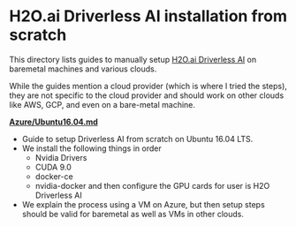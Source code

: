 H2O.ai Driverless AI installation from scratch
==============================================

This directory lists guides to manually setup [H2O.ai Driverless AI][1] on baremetal machines and various clouds.

While the guides mention a cloud provider (which is where I tried the steps), they are not specific to the cloud provider and should work on other clouds like AWS, GCP, and even on a bare-metal machine.

**[Azure/Ubuntu16.04.md](Azure/Ubuntu16.04.md)**

- Guide to setup Driverless AI from scratch on Ubuntu 16.04 LTS.
- We install the following things in order
  - Nvidia Drivers
  - CUDA 9.0
  - docker-ce
  - nvidia-docker and then configure the GPU cards for user is H2O Driverless AI
- We explain the process using a VM on Azure, but then setup steps should be valid for baremetal as well as VMs in other clouds.


[1]: https://www.h2o.ai/products/h2o-driverless-ai/